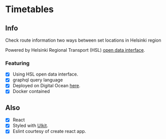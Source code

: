 # Timetables

## Info

Check route information two ways between set locations in Helsinki region

Powered by Helsinki Regional Transport (HSL) [open data interface](https://www.hsl.fi/en/opendata).

### Featuring
- [x] Using HSL open data interface.
- [x] graphql query language
- [x] Deployed on Digital Ocean [here](http://46.101.169.92/).
- [x] Docker contained
## Also
- [x] React
- [x] Styled with [UIkit](https://getuikit.com/).
- [x] Eslint courtesy of create react app.
